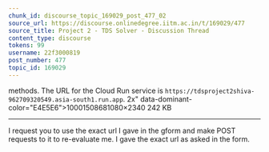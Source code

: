```yaml
---
chunk_id: discourse_topic_169029_post_477_02
source_url: https://discourse.onlinedegree.iitm.ac.in/t/169029/477
source_title: Project 2 - TDS Solver - Discussion Thread
content_type: discourse
tokens: 99
username: 22f3000819
post_number: 477
topic_id: 169029
---
```


 methods. The URL for the Cloud Run service is `https://tdsproject2shiva-962709320549.asia-south1.run.app`. 2x" data-dominant-color="E4E5E6">10001508681080×2340 242 KB

---

I request you to use the exact url I gave in the gform and make POST requests to it to re-evaluate me. I gave the exact url as asked in the form.
